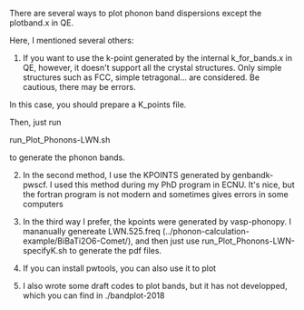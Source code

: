There are several ways to plot phonon band dispersions except the
plotband.x in QE.

Here, I mentioned several others:

1. If you want to use the k-point generated by the 
internal k_for_bands.x in QE, however, it doesn't support all the
crystal structures. Only simple structures such as FCC, simple tetragonal... are considered. Be cautious, there may be errors.

In this case,  you should prepare a K_points file.

Then, just run

run_Plot_Phonons-LWN.sh

to generate the phonon bands.


2. In the second method, I use the KPOINTS generated by genbandk-pwscf. I used this method during my PhD program in ECNU. It's nice, but the fortran program is not modern and sometimes gives errors in some computers

3.  In the third way I prefer, the kpoints were generated by vasp-phonopy. I mananually genereate LWN.525.freq (../phonon-calculation-example/BiBaTi2O6-Comet/), and then just use run_Plot_Phonons-LWN-specifyK.sh to generate the pdf files.

4. If you can install pwtools, you can also use it to plot

5. I also wrote some draft codes to plot bands, but it has not developped, which you can find in ./bandplot-2018

